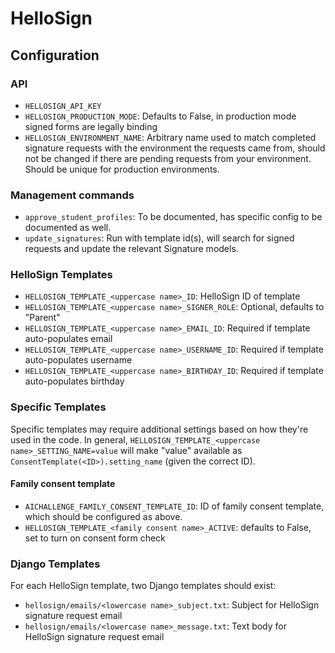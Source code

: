 # HelloSign

## Configuration

### API

* `HELLOSIGN_API_KEY`
* `HELLOSIGN_PRODUCTION_MODE`: Defaults to False, in production mode signed forms are legally binding
* `HELLOSIGN_ENVIRONMENT_NAME`: Arbitrary name used to match completed signature requests with the
environment the requests came from, should not be changed if there are pending requests from your
environment. Should be unique for production environments.

### Management commands

* `approve_student_profiles`: To be documented, has specific config to be documented as well.
* `update_signatures`: Run with template id(s), will search for signed requests and update
the relevant Signature models.

### HelloSign Templates

* `HELLOSIGN_TEMPLATE_<uppercase name>_ID`: HelloSign ID of template
* `HELLOSIGN_TEMPLATE_<uppercase name>_SIGNER_ROLE`: Optional, defaults to "Parent"
* `HELLOSIGN_TEMPLATE_<uppercase name>_EMAIL_ID`: Required if template auto-populates email
* `HELLOSIGN_TEMPLATE_<uppercase name>_USERNAME_ID`: Required if template auto-populates username
* `HELLOSIGN_TEMPLATE_<uppercase name>_BIRTHDAY_ID`: Required if template auto-populates birthday

### Specific Templates

Specific templates may require additional settings based on how they're used in the code. In general,
`HELLOSIGN_TEMPLATE_<uppercase name>_SETTING_NAME=value` will make "value" available as
`ConsentTemplate(<ID>).setting_name` (given the correct ID).

#### Family consent template

* `AICHALLENGE_FAMILY_CONSENT_TEMPLATE_ID`: ID of family consent template, which should be configured as above.
* `HELLOSIGN_TEMPLATE_<family consent name>_ACTIVE`: defaults to False, set to turn on consent form check

### Django Templates

For each HelloSign template, two Django templates should exist:

* `hellosign/emails/<lowercase name>_subject.txt`: Subject for HelloSign signature request email
* `hellosign/emails/<lowercase name>_message.txt`: Text body for HelloSign signature request email